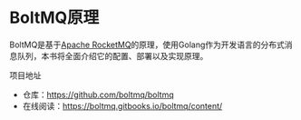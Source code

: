 # BoltMQ原理

BoltMQ是基于[Apache RocketMQ](https://github.com/apache/rocketmq)的原理，使用Golang作为开发语言的分布式消息队列，本书将全面介绍它的配置、部署以及实现原理。

项目地址

* 仓库：https://github.com/boltmq/boltmq
* 在线阅读：https://boltmq.gitbooks.io/boltmq/content/
